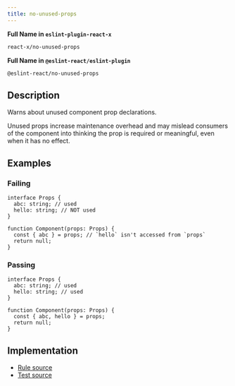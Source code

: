 ```yaml
---
title: no-unused-props
---
```


**Full Name in `eslint-plugin-react-x`**

```sh copy
react-x/no-unused-props
```

**Full Name in `@eslint-react/eslint-plugin`**

```sh copy
@eslint-react/no-unused-props
```

## Description

Warns about unused component prop declarations.

Unused props increase maintenance overhead and may mislead consumers of the component into thinking the prop is required or meaningful, even when it has no effect.

## Examples

### Failing

```tsx
interface Props {
  abc: string; // used
  hello: string; // NOT used
}

function Component(props: Props) {
  const { abc } = props; // `hello` isn't accessed from `props`
  return null;
}
```

### Passing

```tsx
interface Props {
  abc: string; // used
  hello: string; // used
}

function Component(props: Props) {
  const { abc, hello } = props;
  return null;
}
```

## Implementation

- [Rule source](https://github.com/Rel1cx/eslint-react/tree/main/packages/plugins/eslint-plugin-react-x/src/rules/no-unused-props.ts)
- [Test source](https://github.com/Rel1cx/eslint-react/tree/main/packages/plugins/eslint-plugin-react-x/src/rules/no-unused-props.spec.ts)
